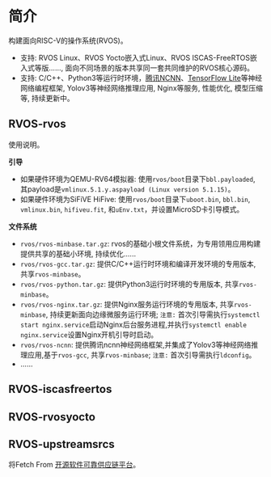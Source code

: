 # 简介

构建面向RISC-V的操作系统(RVOS)。

- 支持: RVOS Linux、RVOS Yocto嵌入式Linux、RVOS ISCAS-FreeRTOS嵌入式等版......, 面向不同场景的版本共享同一套共同维护的RVOS核心源码。
- 支持: C/C++、Python3等运行时环境，[腾讯NCNN](https://github.com/Tencent/ncnn)、[TensorFlow Lite](https://github.com/tensorflow/tensorflow)等神经网络编程框架, Yolov3等神经网络推理应用, Nginx等服务, 性能优化, 模型压缩等, 持续更新中。

## RVOS-rvos

使用说明。

**引导**
  - 如果硬件环境为QEMU-RV64模拟器: 使用`rvos/boot`目录下`bbl.payloaded`, 其payload是`vmlinux.5.1.y.aspayload (Linux version 5.1.15)`。
  - 如果硬件环境为SiFiVE HiFive: 使用`rvos/boot`目录下`uboot.bin`, `bbl.bin`, `vmlinux.bin`, `hifiveu.fit`, 和`uEnv.txt`，并设置MicroSD卡引导模式。

**文件系统**
  - `rvos/rvos-minbase.tar.gz`: rvos的基础小根文件系统，为专用领用应用构建提供共享的基础小环境, 持续优化......
  - `rvos/rvos-gcc.tar.gz`: 提供C/C++运行时环境和编译开发环境的专用版本, 共享`rvos-minbase`。
  - `rvos/rvos-python.tar.gz`: 提供Python3运行时环境的专用版本, 共享`rvos-minbase`。
  - `rvos/rvos-nginx.tar.gz`: 提供Nginx服务运行环境的专用版本, 共享`rvos-minbase`, 持续更新面向边缘微服务运行环境; `注意:` 首次引导需执行`systemctl start nginx.service`启动Nginx后台服务进程,并执行`systemctl enable nginx.service`设置Nginx开机引导时启动。
  - `rvos/rvos-ncnn`: 提供腾讯ncnn神经网络框架,并集成了Yolov3等神经网络推理应用,基于`rvos-gcc`, 共享`rvos-minbase`; `注意:` 首次引导需执行`ldconfig`。
  - ......

## RVOS-iscasfreertos

## RVOS-rvosyocto

## RVOS-upstreamsrcs

将Fetch From [开源软件可靠供应链平台]()。
